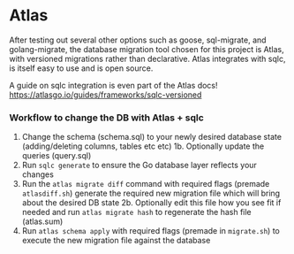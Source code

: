 # Atlas

After testing out several other options such as goose, sql-migrate, and golang-migrate, the database migration tool chosen for this project is Atlas, with versioned migrations rather than declarative.
Atlas integrates with sqlc, is itself easy to use and is open source.

A guide on sqlc integration is even part of the Atlas docs!
https://atlasgo.io/guides/frameworks/sqlc-versioned


### Workflow to change the DB with Atlas + sqlc
1. Change the schema (schema.sql) to your newly desired database state (adding/deleting columns, tables etc etc)
1b. Optionally update the queries (query.sql)
2. Run `sqlc generate` to ensure the Go database layer reflects your changes
3. Run the `atlas migrate diff` command with required flags (premade `atlasdiff.sh`) generate the required new migration file which will bring about the desired DB state
2b. Optionally edit this file how you see fit if needed and run `atlas migrate hash` to regenerate the hash file (atlas.sum)
4. Run `atlas schema apply` with required flags (premade in `migrate.sh`) to execute the new migration file against the database
